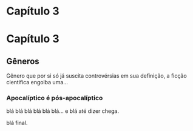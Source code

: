 # Capítulo 3

# Capítulo 3

## Gêneros

Gênero que por si só já suscita controvérsias em sua definição, a ficção cientifica engolba uma...

### Apocalíptico é pós-apocalíptico

blá blá blá blá blá blá... e blá até dizer chega.

blá final.